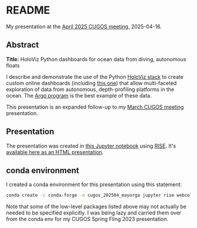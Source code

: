 # README

My presentation at the [April 2025 CUGOS meeting](https://cugos.org/meetings/2025-04-16/), 2025-04-16.

## Abstract

**Title:** HoloViz Python dashboards for ocean data  from diving, autonomous floats

I describe and demonstrate the use of the Python [HoloViz stack](https://holoviz.org) to create custom online dashboards (including [this one](https://squid-test1.azurewebsites.net)) that allow multi-faceted exploration of data from autonomous, depth-profiling platforms in the ocean. The [Argo program](https://argo.ucsd.edu) is the best example of these data. 

This presentation is an expanded follow-up to my [March CUGOS meeting](https://cugos.org/meetings/2025-03-19/) presentation.

## Presentation

The presentation was created in [this Jupyter notebook](cugos-presentation.ipynb) using [RISE](https://github.com/damianavila/RISE). It's [available here as an HTML presentation](https://emiliom.github.io/cugos_em/cugos-presentation-2025april.html).

## conda environment

I created a conda environment for this presentation using this statement:

```bash
conda create -c conda-forge -n cugos_202504_mayorga jupyter rise webcolors uri-template jsonpointer isoduration fqdn jupyter_contrib_nbextensions requests aiohttp pooch geopandas xarray dask matplotlib zarr pyarrow fastparquet python-snappy holoviews geoviews hvplot datashader panel param jupyter_bokeh
```

Note that some of the low-level packages listed above may not actually be needed to be specified explicitly. I was being lazy and carried them over from the conda env for my CUGOS Spring Fling 2023 presentation.